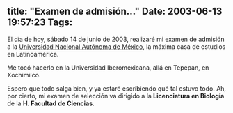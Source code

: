 title: "Examen de admisión..."
Date: 2003-06-13 19:57:23
Tags: 
---
<p>El día de hoy, sábado 14 de junio de 2003, realizaré mi examen de admisión a la <a href="http://web.archive.org/web/20030719200405/http://unam.mx/">Universidad Nacional Autónoma de México</a>, la máxima casa de estudios en Latinoamérica.</p>

<p>Me tocó hacerlo en la Universidad Iberomexicana, allá en Tepepan, en Xochimilco.</p>

<p>Espero que todo salga bien, y ya estaré escribiendo qué tal estuvo todo. Ah, por cierto, mi examen de selección va dirigido a la <strong>Licenciatura en Biología</strong> de la <strong>H. Facultad de Ciencias</strong>.</p>
